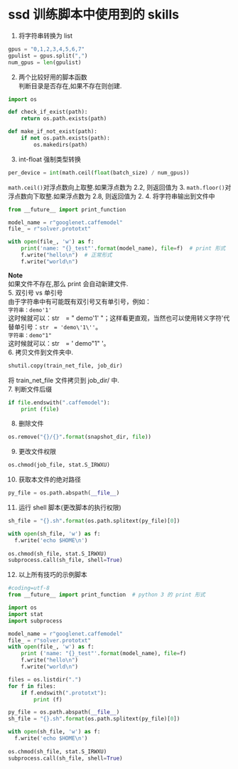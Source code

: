 # ssd 训练脚本中使用到的 skills  
1. 将字符串转换为 list    
```python
gpus = "0,1,2,3,4,5,6,7"
gpulist = gpus.split(",")
num_gpus = len(gpulist)
```
2. 两个比较好用的脚本函数     
判断目录是否存在,如果不存在则创建.   
```python
import os

def check_if_exist(path):
    return os.path.exists(path)

def make_if_not_exist(path):
    if not os.path.exists(path):
        os.makedirs(path)
```
3. int-float 强制类型转换
```python
per_device = int(math.ceil(float(batch_size) / num_gpus))
```
`math.ceil()`对浮点数向上取整.如果浮点数为 2.2, 则返回值为 3. 
`math.floor()`对浮点数向下取整.如果浮点数为 2.8, 则返回值为 2. 
4. 将字符串输出到文件中   
```python
from __future__ import print_function

model_name = r"googlenet.caffemodel"
file_ = r"solver.prototxt"

with open(file_, 'w') as f:
    print('name: "{}_test"'.format(model_name), file=f)  # print 形式
    f.write("hello\n")  # 正常形式
    f.write("world\n")
```
**Note**   
如果文件不存在,那么 print 会自动新建文件.   
5. 双引号 vs 单引号   
由于字符串中有可能既有双引号又有单引号，例如：    
`字符串：demo'1'`   
这时候就可以：str　= " demo'1' "；这样看更直观，当然也可以使用转义字符\'代替单引号：`str　= 'demo\'1\''`。    
`字符串：demo"1"`   
这时候就可以：str　= ' demo"1" '。   
6. 拷贝文件到文件夹中.   
```python
shutil.copy(train_net_file, job_dir)
```
将 train_net_file 文件拷贝到 job_dir/ 中.  
7. 判断文件后缀    
```python
if file.endswith(".caffemodel"):
	print (file)
```
8. 删除文件   
```python
os.remove("{}/{}".format(snapshot_dir, file))
```
9. 更改文件权限   
```python
os.chmod(job_file, stat.S_IRWXU)
```
10. 获取本文件的绝对路径   
```python
py_file = os.path.abspath(__file__)
```
11. 运行 shell 脚本(更改脚本的执行权限)    
```python
sh_file = "{}.sh".format(os.path.splitext(py_file)[0])

with open(sh_file, 'w') as f:
  f.write('echo $HOME\n')
 
os.chmod(sh_file, stat.S_IRWXU)
subprocess.call(sh_file, shell=True)
```
12. 以上所有技巧的示例脚本   
```python
#coding=utf-8
from __future__ import print_function  # python 3 的 print 形式

import os
import stat
import subprocess

model_name = r"googlenet.caffemodel"
file_ = r"solver.prototxt"
with open(file_, 'w') as f:
    print ('name: "{}_test"'.format(model_name), file=f)
    f.write("hello\n")
    f.write("world\n")

files = os.listdir(".")
for f in files:
	if f.endswith(".prototxt"):
		print (f)

py_file = os.path.abspath(__file__)
sh_file = "{}.sh".format(os.path.splitext(py_file)[0])

with open(sh_file, 'w') as f:
  f.write('echo $HOME\n')
 
os.chmod(sh_file, stat.S_IRWXU)
subprocess.call(sh_file, shell=True)
```
